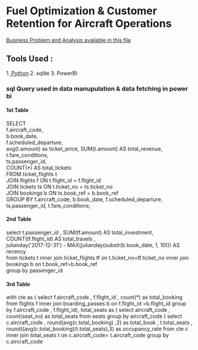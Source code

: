 # Fuel Optimization & Customer Retention for Aircraft Operations



[Business Problem and Analysis available in this file](https://github.com/surajdjjadhav/Aircraft-Operations/blob/main/Aircraft%20Operation.pdf)


## Tools Used :
1.[ Python](https://github.com/surajdjjadhav/Aircraft-Operations/blob/main/airline.ipynb)
2. sqlite
3. PowerBI

### sql Query used in data manupulation & data fetching in power bi 

#### 1st Table 
  SELECT  
      f.aircraft_code,  
      b.book_date,  
      f.scheduled_departure,  
       avg(t.amount) as ticket_price,
      SUM(t.amount) AS total_revenue,  
      t.fare_conditions,  
      ts.passenger_id,  
      COUNT(*) AS total_tickets  
  FROM ticket_flights t  
  JOIN flights f ON t.flight_id = f.flight_id  
  JOIN tickets ts ON t.ticket_no = ts.ticket_no  
  JOIN bookings b ON ts.book_ref = b.book_ref  
  GROUP BY f.aircraft_code, b.book_date, f.scheduled_departure, ts.passenger_id, t.fare_conditions;

#### 2nd Table 
  select
           t.passenger_id ,
           SUM(tf.amount) AS total_investment,
           COUNT(tf.flight_id) AS total_travels ,<br>
           julianday('2017-12-31') - MAX(julianday(substr(b.book_date, 1, 10))) AS recency <br>
           from tickets t inner join ticket_flights tf on t.ticket_no=tf.ticket_no
           inner join bookings b on t.book_ref=b.book_ref <br>
           group by passenger_id <br>

#### 3rd Table

  with cte as (
                   select 
                   f.aircraft_code , f.flight_id , count(*) as total_booking 
                   from flights f inner join boarding_passes b on f.flight_id =b.flight_id 
                   group by f.aircraft_code , f.flight_id),
                   total_seats as (
                   select aircraft_code , count(seat_no) as total_seats
                   from seats
                   group by  aircraft_code
                          )
                            select 
                            c.aircraft_code , round(avg(c.total_booking) ,2) as total_book , t.total_seats ,
                            round((avg(c.total_booking)/t.total_seats),3) as occupancy_rate 
                            from cte c inner join total_seats t on c.aircraft_code= t.aircraft_code
                            group by c.aircraft_code

